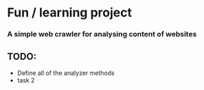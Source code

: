 # Fun / learning project
### A simple web crawler for analysing content of websites
## TODO:
* Define all of the analyzer methods
* task 2